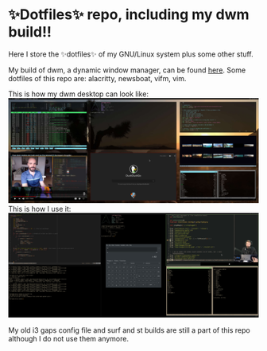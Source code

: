 <!Dit is de ~/README.md file voor mijn dotfile bare Github repo/>
# :sparkles:Dotfiles:sparkles: repo, including my dwm build:bangbang:
Here I store the :sparkles:dotfiles:sparkles: of my GNU/Linux system plus some 
other stuff.

My build of dwm, a dynamic window manager, can be found [here](https://github.com/Prutserdt/dotfiles/tree/master/suckless/dwm). Some dotfiles of this repo are: alacritty, newsboat, vifm, vim.

This is how my dwm desktop can look like:
![full rice](dwm.jpg)
This is how I use it:
![productivity](dwm2.jpg)

My old i3 gaps config file and surf and st builds are still a part of this repo 
although I do not use them anymore.
